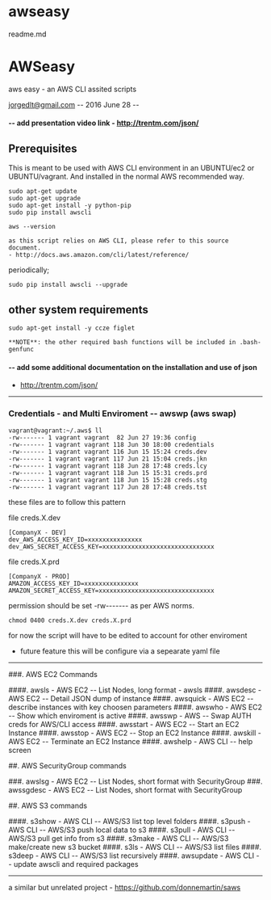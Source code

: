 # awseasy

readme.md

# AWSeasy
 aws easy - an AWS CLI assited scripts

 jorgedlt@gmail.com -- 2016 June 28 --

#### -- add presentation video link - http://trentm.com/json/

## Prerequisites
This is meant to be used with AWS CLI environment in an UBUNTU/ec2 or UBUNTU/vagrant. And installed in the normal AWS recommended way.

	sudo apt-get update
	sudo apt-get upgrade
	sudo apt-get install -y python-pip
	sudo pip install awscli

	aws --version

	as this script relies on AWS CLI, please refer to this source document.
	- http://docs.aws.amazon.com/cli/latest/reference/

periodically;

	sudo pip install awscli --upgrade

## other system requirements

	sudo apt-get install -y ccze figlet

	**NOTE**: the other required bash functions will be included in .bash-genfunc

#### -- add some additional documentation on the installation and use of json
- http://trentm.com/json/

----

### Credentials - and Multi Enviroment -- awswp (aws swap)

	vagrant@vagrant:~/.aws$ ll
	-rw------- 1 vagrant vagrant  82 Jun 27 19:36 config
	-rw------- 1 vagrant vagrant 118 Jun 30 18:00 credentials
	-rw------- 1 vagrant vagrant 116 Jun 15 15:24 creds.dev
	-rw------- 1 vagrant vagrant 117 Jun 21 15:04 creds.jkn
	-rw------- 1 vagrant vagrant 118 Jun 28 17:48 creds.lcy
	-rw------- 1 vagrant vagrant 118 Jun 15 15:31 creds.prd
	-rw------- 1 vagrant vagrant 118 Jun 15 15:28 creds.stg
	-rw------- 1 vagrant vagrant 117 Jun 28 17:48 creds.tst

these files are to follow this pattern

file creds.X.dev

	[CompanyX - DEV]
	dev_AWS_ACCESS_KEY_ID=xxxxxxxxxxxxxxx
	dev_AWS_SECRET_ACCESS_KEY=xxxxxxxxxxxxxxxxxxxxxxxxxxxxxxx

file creds.X.prd

	[CompanyX - PROD]
	AMAZON_ACCESS_KEY_ID=xxxxxxxxxxxxxxx
	AMAZON_SECRET_ACCESS_KEY=xxxxxxxxxxxxxxxxxxxxxxxxxxxxxxxx

permission should be set -rw------- as per AWS norms.

	chmod 0400 creds.X.dev creds.X.prd

for now the script will have to be edited to account for other enviroment
- future feature this will be configure via a sepearate yaml file

----


###. AWS EC2 Commands

####.  awsls - AWS EC2 -- List Nodes, long format - awsls
####.  awsdesc - AWS EC2 -- Detail JSON dump of instance
####.  awsquick - AWS EC2 -- describe instances with key choosen parameters
####.  awswho - AWS EC2 -- Show which enviroment is active
####.  awsswp - AWS -- Swap AUTH creds for AWS/CLI access
####.  awsstart - AWS EC2 -- Start an EC2 Instance
####.  awsstop - AWS EC2 -- Stop an EC2 Instance
####.  awskill - AWS EC2 -- Terminate an EC2 Instance
####.  awshelp - AWS CLI -- help screen

##. AWS SecurityGroup commands

###.  awslsg - AWS EC2 -- List Nodes, short format with SecurityGroup
###.  awssgdesc - AWS EC2 -- List Nodes, short format with SecurityGroup

##. AWS S3 commands

####.  s3show - AWS CLI -- AWS/S3 list top level folders
####.  s3push - AWS CLI -- AWS/S3 push local data to s3
####.  s3pull - AWS CLI -- AWS/S3 pull get info from s3
####.  s3make - AWS CLI -- AWS/S3 make/create new s3 bucket
####.  s3ls - AWS CLI -- AWS/S3 list files
####.  s3deep - AWS CLI -- AWS/S3 list recursively
####.  awsupdate - AWS CLI -- update awscli and required packages

----

a similar but unrelated project - https://github.com/donnemartin/saws
